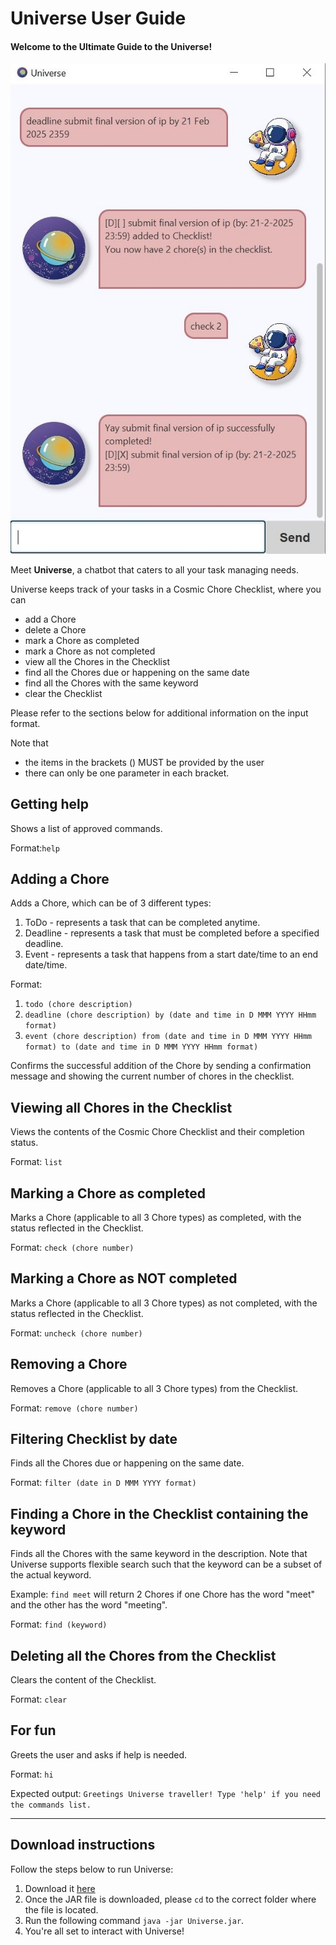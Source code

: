 # Universe User Guide
#### Welcome to the Ultimate Guide to the Universe!

![A screenshot of the Universe UI.](Ui.png.jpg)

Meet **Universe**, a chatbot that caters to all your task managing needs.

Universe keeps track of your tasks in a Cosmic Chore Checklist, where you can 
+ add a Chore
+ delete a Chore
+ mark a Chore as completed
+ mark a Chore as not completed
+ view all the Chores in the Checklist
+ find all the Chores due or happening on the same date
+ find all the Chores with the same keyword
+ clear the Checklist

Please refer to the sections below for additional information on the input format.

Note that 
+ the items in the brackets () MUST be provided by the user
+ there can only be one parameter in each bracket.

## Getting help
Shows a list of approved commands.

Format:`help`

## Adding a Chore
Adds a Chore, which can be of 3 different types:
1. ToDo - represents a task that can be completed anytime.
2. Deadline - represents a task that must be completed before a specified deadline.
3. Event - represents a task that happens from a start date/time to an end date/time.

Format: 
1. `todo (chore description)`
2. `deadline (chore description) by (date and time in D MMM YYYY HHmm format)`
3. `event (chore description) from (date and time in D MMM YYYY HHmm format) to (date and time in D MMM YYYY HHmm format)`

Confirms the successful addition of the Chore by sending a confirmation message
and showing the current number of chores in the checklist.

## Viewing all Chores in the Checklist
Views the contents of the Cosmic Chore Checklist and their completion status.

Format: `list`

## Marking a Chore as completed
Marks a Chore (applicable to all 3 Chore types) as completed, with the status reflected in the Checklist.

Format: `check (chore number)`

## Marking a Chore as NOT completed
Marks a Chore (applicable to all 3 Chore types) as not completed, 
with the status reflected in the Checklist.

Format: `uncheck (chore number)`

## Removing a Chore
Removes a Chore (applicable to all 3 Chore types) from the Checklist.

Format: `remove (chore number)`

## Filtering Checklist by date
Finds all the Chores due or happening on the same date.

Format: `filter (date in D MMM YYYY format)`

## Finding a Chore in the Checklist containing the keyword
Finds all the Chores with the same keyword in the description.
Note that Universe supports flexible search such that the keyword can be a subset of the actual keyword.

Example: `find meet` will return 2 Chores if one Chore has the word "meet" and the other has the word "meeting".

Format: `find (keyword)`

## Deleting all the Chores from the Checklist
Clears the content of the Checklist.

Format: `clear`

## For fun 
Greets the user and asks if help is needed.

Format: `hi`

Expected output: `Greetings Universe traveller! Type 'help' if you need the commands list.`

_______________________________________________________________________________________________________

## Download instructions
Follow the steps below to run Universe:
1. Download it [here](https://github.com/yuqing-tham/ip/releases/tag/A-Jar)
2. Once the JAR file is downloaded, please `cd` to the correct folder where the file is located.
3. Run the following command `java -jar Universe.jar`.
4. You're all set to interact with Universe! 